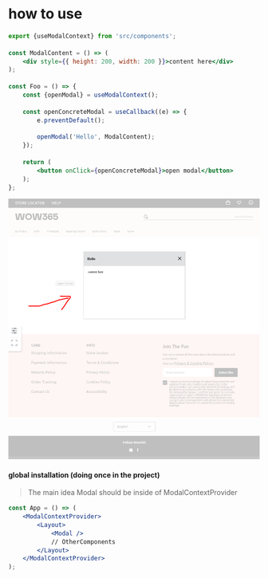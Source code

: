 # how to use
```jsx harmony
export {useModalContext} from 'src/components';

const ModalContent = () => (
    <div style={{ height: 200, width: 200 }}>content here</div>
);

const Foo = () => {
    const {openModal} = useModalContext();
    
    const openConcreteModal = useCallback((e) => {
        e.preventDefault();
        
        openModal('Hello', ModalContent);
    });
    
    return (
        <button onClick={openConcreteModal}>open modal</button>
    );
};
```
![Modal](screenshot.png)

#### global installation (doing once in the project)
> The main idea Modal should be inside of ModalContextProvider
```jsx harmony
const App = () => (
    <ModalContextProvider>
        <Layout>
            <Modal />
            // OtherComponents
        </Layout>
    </ModalContextProvider>
);
```
